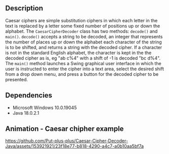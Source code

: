 ## Description 
Caesar ciphers are simple substitution ciphers in which each letter in the text is replaced by a letter some fixed number of positions up or down the alphabet. The `CaesarCipherDecoder` class has two methods: `decode()` and `main()`. `decode()` accepts a string to be decoded, an integer that represents the number of places up or down the alphabet each character of the string is to be shifted, and returns a string with the decoded cipher. If a character is not in the standard English alphabet, the character is kept in the the decoded cipher as is, eg "ab c%4" with a shift of -1 is decoded "bc d%4". The `main()` method launches a Swing graphical user interface in which the user is instructed to enter the cipher into a text area, select the desired shift from a drop down menu, and press a button for the decoded cipher to be presented. 


## Dependencies
* Microsoft Windows 10.0.19045
* Java 18.0.2.1


## Animation - Caesar chipher example
https://github.com/Put-plus-plus/Caesar-Cipher-Decoder-Java/assets/153921921/23f18e77-b818-4290-a4c7-a0b10aa5bf7a

